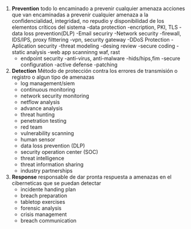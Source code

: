 1. **Prevention** 
   todo lo encaminado a prevenir cualquier amenaza acciones que van encaminadas a prevenir cualquier amenaza a la confidencialidad, integridad, no repudio y disponibilidad de los elementos críticos del sistema
	-data protection
		-encription, PKI, TLS
		-data loss prevention(DLP)
		-Email securiry
	-Network security
		-firewall, IDS/IPS, proxy filttering
		-vpn, security gateway
		-DDoS Protection
	-Aplication security
		-threat modeling
		-desing review
		-secure coding
		-static analysis
		-web app scanninng
		waf, rast
	- endpoint security
		-anti-virus, anti-malware
		-hids/hips,fim
		-secure configuration 
		-active defense
		-patching
2. **Detection**
Método de protección contra los errores de transmisión o registro o algun tipo de amenazas
	- log management/siem
	- continuous monitoring
	- network security monitoring
	- netflow analysis
	- advance analysis
	- threat hunting
	- penetration testing
	- red team
	- vulnerability scanning
	- human sensor
	- data loss prevention (DLP)
	- security operation center (SOC)
	- threat intelligence
	- threat information sharing
	- industry partnerships
3. **Response** 
responsable de dar pronta respuesta a amenazas en el ciberneticas que se puedan detectar 
	- incidente handing plan 
	- breach preparation 
	- tabletop exercises
	- forensic analysis
	- crisis management
	- breach communication 		
